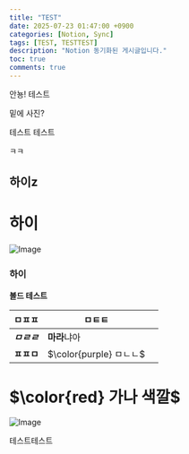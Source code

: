 ```yaml
---
title: "TEST"
date: 2025-07-23 01:47:00 +0900
categories: [Notion, Sync]
tags: [TEST, TESTTEST]
description: "Notion 동기화된 게시글입니다."
toc: true
comments: true
---
```


안뇽! 테스트

밑에 사진?

테스트 테스트 

ㅋㅋ

## 하이z

# 하이

![Image](https://prod-files-secure.s3.us-west-2.amazonaws.com/e6db513d-ec54-40ff-aa74-2487b0bcfe15/d2603aae-bd01-410f-81bd-723443bee6db/%E1%84%89%E1%85%B3%E1%84%8F%E1%85%B3%E1%84%85%E1%85%B5%E1%86%AB%E1%84%89%E1%85%A3%E1%86%BA_2025-03-16_21.31.54.png?X-Amz-Algorithm=AWS4-HMAC-SHA256&X-Amz-Content-Sha256=UNSIGNED-PAYLOAD&X-Amz-Credential=ASIAZI2LB4667RR34M73%2F20250724%2Fus-west-2%2Fs3%2Faws4_request&X-Amz-Date=20250724T051206Z&X-Amz-Expires=3600&X-Amz-Security-Token=IQoJb3JpZ2luX2VjEPv%2F%2F%2F%2F%2F%2F%2F%2F%2F%2FwEaCXVzLXdlc3QtMiJHMEUCIFHU%2FPS3JoiGlIyZbi8W4yL1nStMaQ2hDANjVLK8JkgPAiEAjxgB46XxzxLUOe6yoiSCXKrjxIr5Sb3l0jGYj5AycSIq%2FwMIJBAAGgw2Mzc0MjMxODM4MDUiDA1UvZ01LG2zHVN1tCrcA6qsmv%2BS8AdB8xdUPQvdOFVIuTyFjBwTcU86YLoNjEDSZj291sb8bxgdiPCySmnmWU8bKbBTXPVv1YE5HtKeLdG13X2DNjp6x7Q3T7tYnw5%2F%2FJD2qWA2EhVwKerBZU%2FweHGYXn8HocDYJ9k0IPWP79V0O924gqaBO4QRVJ9qWapy5Y8uSUK7MXH4CP3wjleeH5DCBulyDS9pitSlWi0IDauUfvROK%2FknZzTkU%2BTkrPYpb3FolB0%2BaeA6TpS8jfrUbceCMhfrurSCjlmDBn48x%2F3MKITe8wJpmAdXTrt67WmBHb7skVQSYq7fcUzfPI%2FWVn5ZLT0LyXwIb4f2v%2FuoULF52j4kkKyLBxNOumahs0Z0CYMUHllZO8W89sTBTXiH%2FW9dIVWuRCcuirumEkzq9Nd4dZ8vigXXx4Zi7E0tnqUvzaGNx6JCzx71PD8Xd%2BvzmZD%2FKSX%2FTFLUn5qV5nVsBxw90J2RpmmA4UtWY%2FkjhNhZ61aHYDRhDUHjIJv3tHytl4ppa1pd5EdVACAMerTQK0nfHKUpML1%2F71qHtVECdmyNt7VVe%2F3O2yjOebndW%2FWM6ipR2qCw2T%2BSkmZvqWHoEBxcdUbKLw8U2piW7TW1NYFHhj7L%2FfyZJDF9fe2AMOC%2BhsQGOqUB2QfIDh%2Fo8at2TKVVv6OUr62Yfar3FHvQw6J%2BkXAQGgU4awsXDi0p7sQe6Es9Lh%2BPrTeVo6KoT0uXZE5PcLiwhqnf1RVa%2F20OBrOuohUoJhBbVvBnWS%2FrYAjiSJi0htoMuGLi4Meh1iB3mwllwu%2FmhfP2nsaVrlOib71dLZKHVAUkVlDOHce3TsWt2GRsTXwGMcLigyql%2B3SU9w1swhVRFklwTI6L&X-Amz-Signature=1afa98854ddaccacd188462cb02301ae456355e4a53ef753b04b18b4bdc3195a&X-Amz-SignedHeaders=host&x-amz-checksum-mode=ENABLED&x-id=GetObject)

### 하이

**볼드 테스트**

| ㅁㅍㅍ | ㅁㅌㅌ |   |
| --- | --- | --- |
| ***ㅁㄹㄹ*** | **마라**냐아 |   |
| **ㅍㅍㅁ** | <span>$\color{purple} ㅁㄴㄴ$</span> |   |

# <span>$\color{red} 가나 색깔$</span>

![Image](https://prod-files-secure.s3.us-west-2.amazonaws.com/e6db513d-ec54-40ff-aa74-2487b0bcfe15/e3c80383-cacd-417b-9b44-5d63ef4f796c/%E1%84%89%E1%85%B3%E1%84%8F%E1%85%B3%E1%84%85%E1%85%B5%E1%86%AB%E1%84%89%E1%85%A3%E1%86%BA_2025-03-10_21.58.46.png?X-Amz-Algorithm=AWS4-HMAC-SHA256&X-Amz-Content-Sha256=UNSIGNED-PAYLOAD&X-Amz-Credential=ASIAZI2LB4667RR34M73%2F20250724%2Fus-west-2%2Fs3%2Faws4_request&X-Amz-Date=20250724T051206Z&X-Amz-Expires=3600&X-Amz-Security-Token=IQoJb3JpZ2luX2VjEPv%2F%2F%2F%2F%2F%2F%2F%2F%2F%2FwEaCXVzLXdlc3QtMiJHMEUCIFHU%2FPS3JoiGlIyZbi8W4yL1nStMaQ2hDANjVLK8JkgPAiEAjxgB46XxzxLUOe6yoiSCXKrjxIr5Sb3l0jGYj5AycSIq%2FwMIJBAAGgw2Mzc0MjMxODM4MDUiDA1UvZ01LG2zHVN1tCrcA6qsmv%2BS8AdB8xdUPQvdOFVIuTyFjBwTcU86YLoNjEDSZj291sb8bxgdiPCySmnmWU8bKbBTXPVv1YE5HtKeLdG13X2DNjp6x7Q3T7tYnw5%2F%2FJD2qWA2EhVwKerBZU%2FweHGYXn8HocDYJ9k0IPWP79V0O924gqaBO4QRVJ9qWapy5Y8uSUK7MXH4CP3wjleeH5DCBulyDS9pitSlWi0IDauUfvROK%2FknZzTkU%2BTkrPYpb3FolB0%2BaeA6TpS8jfrUbceCMhfrurSCjlmDBn48x%2F3MKITe8wJpmAdXTrt67WmBHb7skVQSYq7fcUzfPI%2FWVn5ZLT0LyXwIb4f2v%2FuoULF52j4kkKyLBxNOumahs0Z0CYMUHllZO8W89sTBTXiH%2FW9dIVWuRCcuirumEkzq9Nd4dZ8vigXXx4Zi7E0tnqUvzaGNx6JCzx71PD8Xd%2BvzmZD%2FKSX%2FTFLUn5qV5nVsBxw90J2RpmmA4UtWY%2FkjhNhZ61aHYDRhDUHjIJv3tHytl4ppa1pd5EdVACAMerTQK0nfHKUpML1%2F71qHtVECdmyNt7VVe%2F3O2yjOebndW%2FWM6ipR2qCw2T%2BSkmZvqWHoEBxcdUbKLw8U2piW7TW1NYFHhj7L%2FfyZJDF9fe2AMOC%2BhsQGOqUB2QfIDh%2Fo8at2TKVVv6OUr62Yfar3FHvQw6J%2BkXAQGgU4awsXDi0p7sQe6Es9Lh%2BPrTeVo6KoT0uXZE5PcLiwhqnf1RVa%2F20OBrOuohUoJhBbVvBnWS%2FrYAjiSJi0htoMuGLi4Meh1iB3mwllwu%2FmhfP2nsaVrlOib71dLZKHVAUkVlDOHce3TsWt2GRsTXwGMcLigyql%2B3SU9w1swhVRFklwTI6L&X-Amz-Signature=f650174de6f47d3db6748a838eca619a919502536754da96f9300767b15f18bb&X-Amz-SignedHeaders=host&x-amz-checksum-mode=ENABLED&x-id=GetObject)

테스트테스트


